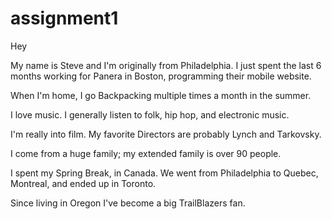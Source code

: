 # assignment1

Hey

My name is Steve and I'm originally from Philadelphia. I just spent the last 6 months working for Panera in Boston, programming their mobile website. 

When I'm home, I go Backpacking multiple times a month in the summer. 

I love music. I generally listen to folk, hip hop, and electronic music. 

I'm really into film. My favorite Directors are probably Lynch and Tarkovsky. 

I come from a huge family; my extended family is over 90 people. 

I spent my Spring Break, in Canada. We went from Philadelphia to Quebec, Montreal, and ended up in Toronto.

Since living in Oregon I've become a big TrailBlazers fan.  

